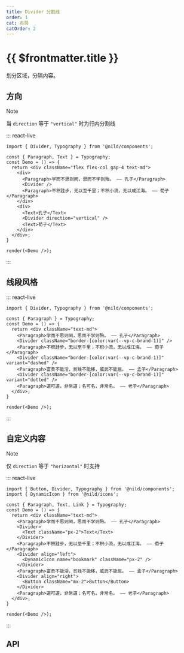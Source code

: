 ```yaml
---
title: Divider 分割线
order: 1
cat: 布局
catOrder: 2
---
```


# {{ $frontmatter.title }}

划分区域，分隔内容。

## 方向

> [!NOTE]
> 当 `direction` 等于 `"vertical"` 时为行内分割线

::: react-live
```tsx
import { Divider, Typography } from '@nild/components';

const { Paragraph, Text } = Typography;
const Demo = () => {
  return <div className="flex flex-col gap-4 text-md">
    <div>
      <Paragraph>学而不思则罔，思而不学则殆。 —— 孔子</Paragraph>
      <Divider />
      <Paragraph>不积跬步，无以至千里；不积小流，无以成江海。 —— 荀子</Paragraph>
    </div>
    <div>
      <Text>孔子</Text>
      <Divider direction="vertical" />
      <Text>荀子</Text>
    </div>
  </div>;
}

render(<Demo />);
```
:::

## 线段风格

::: react-live
```tsx
import { Divider, Typography } from '@nild/components';

const { Paragraph } = Typography;
const Demo = () => {
  return <div className="text-md">
    <Paragraph>学而不思则罔，思而不学则殆。 —— 孔子</Paragraph>
    <Divider className="border-[color:var(--vp-c-brand-1)]" />
    <Paragraph>不积跬步，无以至千里；不积小流，无以成江海。 —— 荀子</Paragraph>
    <Divider className="border-[color:var(--vp-c-brand-1)]" variant="dashed" />
    <Paragraph>富贵不能淫，贫贱不能移，威武不能屈。 —— 孟子</Paragraph>
    <Divider className="border-[color:var(--vp-c-brand-1)]" variant="dotted" />
    <Paragraph>道可道，非常道；名可名，非常名。 —— 老子</Paragraph>
  </div>;
}

render(<Demo />);
```
:::

## 自定义内容

> [!NOTE]
> 仅 `direction` 等于 `"horizontal"` 时支持

::: react-live
```tsx
import { Button, Divider, Typography } from '@nild/components';
import { DynamicIcon } from '@nild/icons';

const { Paragraph, Text, Link } = Typography;
const Demo = () => {
  return <div className="text-md">
    <Paragraph>学而不思则罔，思而不学则殆。 —— 孔子</Paragraph>
    <Divider>
      <Text className="px-2">Text</Text>
    </Divider>
    <Paragraph>不积跬步，无以至千里；不积小流，无以成江海。 —— 荀子</Paragraph>
    <Divider align="left">
      <DynamicIcon name="bookmark" className="px-2" />
    </Divider>
    <Paragraph>富贵不能淫，贫贱不能移，威武不能屈。 —— 孟子</Paragraph>
    <Divider align="right">
      <Button className="mx-2">Button</Button>
    </Divider>
    <Paragraph>道可道，非常道；名可名，非常名。 —— 老子</Paragraph>
  </div>;
}

render(<Demo />);
```
:::

## API

<!--@include: ../../../../packages/components/src/divider/API.zh-CN.md-->